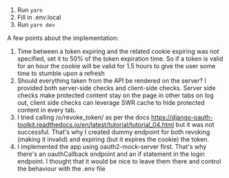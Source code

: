 1. Run `yarn`
2. Fill in .env.local
3. Run `yarn dev`

A few points about the implementation:

1. Time between a token expiring and the related cookie expiring was not specified, set it to 50% of the token expiration time. So if a token is valid for an hour the cookie will be valid for 1.5 hours to give the user some time to stumble upon a refresh
2. Should everything taken from the API be rendered on the server? I provided both server-side checks and client-side checks. Server side checks make protected content stay on the page in other tabs on log out, client side checks can leverage SWR cache to hide protected content in every tab.
3. I tried calling /o/revoke_token/ as per the docs https://django-oauth-toolkit.readthedocs.io/en/latest/tutorial/tutorial_04.html but it was not successful. That's why I created dummy endpoint for both revoking (making it invalid) and expiring (but it expires the cookie) the token.
4. I implemented the app using oauth2-mock-server first. That's why there's an oauthCallback endpoint and an if statement in the login endpoint. I thought that it would be nice to leave them there and control the behaviour with the .env file
